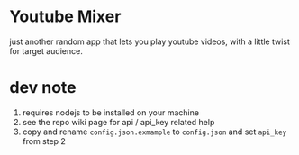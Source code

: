 # Youtube Mixer 

just another random app that lets you play youtube videos, with a little twist for target audience.

# dev note 
1. requires nodejs to be installed on your machine 
2. see the repo wiki page for api / api_key related help
3. copy and rename `config.json.exmample` to `config.json` and set `api_key` from step 2
